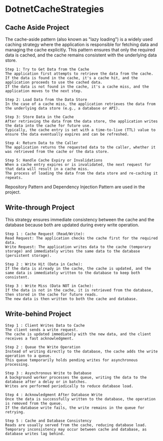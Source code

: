 # DotnetCacheStrategies

## Cache Aside Project

The cache-aside pattern (also known as "lazy loading") is a widely used caching strategy where the application is responsible for fetching data and managing the cache explicitly. This pattern ensures that only the required data is cached, and the cache remains consistent with the underlying data store.

```
Step 1: Try to Get Data from the Cache
The application first attempts to retrieve the data from the cache.
If the data is found in the cache, it's a cache hit, and the application proceeds to use the cached data.
If the data is not found in the cache, it's a cache miss, and the application moves to the next step.

Step 2: Load Data from the Data Store
In the case of a cache miss, the application retrieves the data from the underlying data store (e.g., a database or API).

Step 3: Store Data in the Cache
After retrieving the data from the data store, the application writes the data into the cache for future use.
Typically, the cache entry is set with a time-to-live (TTL) value to ensure the data eventually expires and can be refreshed.

Step 4: Return Data to the Caller
The application returns the requested data to the caller, whether it was retrieved from the cache or the data store.

Step 5: Handle Cache Expiry or Invalidations
When a cache entry expires or is invalidated, the next request for that data will result in a cache miss.
The process of loading the data from the data store and re-caching it repeats.
```

Repository Pattern and Dependency Injection Pattern are used in the project.

## Write-through Project

This strategy ensures immediate consistency between the cache and the database because both are updated during every write operation.

```
Step 1 : Cache Request (Read/Write):
Read Request: The application checks the cache first for the required data.
Write Request: The application writes data to the cache (temporary storage) and immediately writes the same data to the database (persistent storage).

Step 2 : Write Hit (Data in Cache):
If the data is already in the cache, the cache is updated, and the same data is immediately written to the database to keep both consistent.

Step 3 : Write Miss (Data NOT in Cache):
If the data is not in the cache, it is retrieved from the database, then stored in the cache for future reads.
The new data is then written to both the cache and database.
```

## Write-behind Project

```
Step 1 : Client Writes Data to Cache
The client sends a write request.
The cache is updated immediately with the new data, and the client receives a fast acknowledgment.

Step 2 : Queue the Write Operation
Instead of writing directly to the database, the cache adds the write operation to a queue.
This queue temporarily holds pending writes for asynchronous processing.

Step 3 : Asynchronous Write to Database
A background worker processes the queue, writing the data to the database after a delay or in batches.
Writes are performed periodically to reduce database load.

Step 4 : Acknowledgment After Database Write
Once the data is successfully written to the database, the operation is removed from the queue.
If the database write fails, the write remains in the queue for retrying.

Step 5 : Cache and Database Consistency
Reads are usually served from the cache, reducing database load.
Temporary inconsistency may occur between cache and database, as database writes lag behind.
```
